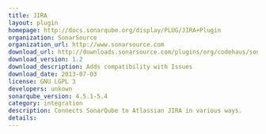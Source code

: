 ```yaml
---
title: JIRA
layout: plugin
homepage: http://docs.sonarqube.org/display/PLUG/JIRA+Plugin
organization: SonarSource
organization_url: http://www.sonarsource.com
download_url: http://downloads.sonarsource.com/plugins/org/codehaus/sonar-plugins/sonar-jira-plugin/1.2/sonar-jira-plugin-1.2.jar
download_version: 1.2
download_description: Adds compatibility with Issues
download_date: 2013-07-03
license: GNU LGPL 3
developers: unkown
sonarqube_version: 4.5.1-5.4
category: integration
description: Connects SonarQube to Atlassian JIRA in various ways.
details: 
---
```

